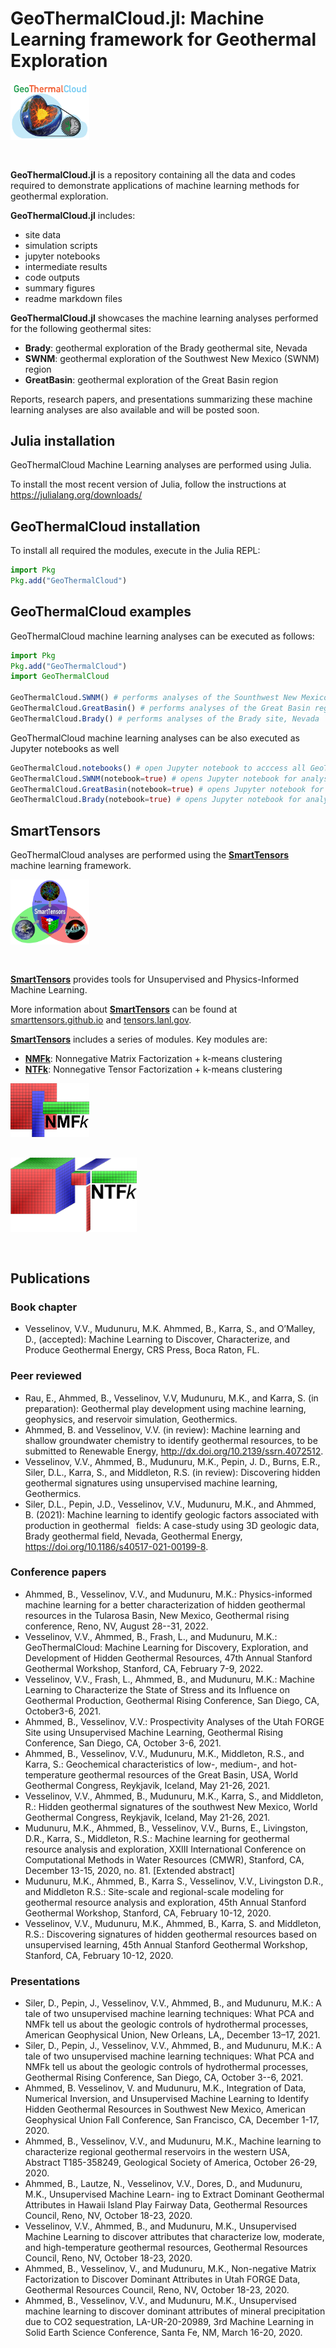 # GeoThermalCloud.jl: Machine Learning framework for Geothermal Exploration

<div style="text-align: left; padding-bottom: 30px;">
	<a href="https://github.com/SmartTensors/GeoThermalCloud.jl">
    	<img src="logos/geothermalcloud-small.png" alt="geothermalcloud" width=25%  max-width=125px;/>
	</a>
</div>

**GeoThermalCloud.jl** is a repository containing all the data and codes required to demonstrate applications of machine learning methods for geothermal exploration.

**GeoThermalCloud.jl** includes:
- site data
- simulation scripts
- jupyter notebooks
- intermediate results
- code outputs
- summary figures
- readme markdown files

**GeoThermalCloud.jl** showcases the machine learning analyses performed for the following geothermal sites:

- **Brady**: geothermal exploration of the Brady geothermal site, Nevada
- **SWNM**: geothermal exploration of the Southwest New Mexico (SWNM) region
- **GreatBasin**: geothermal exploration of the Great Basin region

Reports, research papers, and presentations summarizing these machine learning analyses are also available and will be posted soon.

## Julia installation

GeoThermalCloud Machine Learning analyses are performed using Julia.

To install the most recent version of Julia, follow the instructions at https://julialang.org/downloads/

## GeoThermalCloud installation

To install all required the modules, execute in the Julia REPL:

```julia
import Pkg
Pkg.add("GeoThermalCloud")
```
## GeoThermalCloud examples

GeoThermalCloud machine learning analyses can be executed as follows:

```julia
import Pkg
Pkg.add("GeoThermalCloud")
import GeoThermalCloud

GeoThermalCloud.SWNM() # performs analyses of the Sounthwest New Mexico region
GeoThermalCloud.GreatBasin() # performs analyses of the Great Basin region
GeoThermalCloud.Brady() # performs analyses of the Brady site, Nevada
```

GeoThermalCloud machine learning analyses can be also executed as Jupyter notebooks as well

```julia
GeoThermalCloud.notebooks() # open Jupyter notebook to acccess all GeoThermalCloud notebooks
GeoThermalCloud.SWNM(notebook=true) # opens Jupyter notebook for analyses of the Sounthwest New Mexico region
GeoThermalCloud.GreatBasin(notebook=true) # opens Jupyter notebook for analyses of the Great Basin region
GeoThermalCloud.Brady(notebook=true) # opens Jupyter notebook for analyses of the Brady site, Nevada
```
## SmartTensors

GeoThermalCloud analyses are performed using the [**SmartTensors**](https://github.com/SmartTensors) machine learning framework.

<div style="text-align: left; padding-bottom: 30px;">
	<a href="https://github.com/SmartTensors">
		<img src="logos/SmartTensorsNewSmaller.png" alt="SmartTensors" width=25%  max-width=125px;/>
	</a>
</div>

[**SmartTensors**](https://github.com/SmartTensors) provides tools for Unsupervised and Physics-Informed Machine Learning.

More information about [**SmartTensors**](https://github.com/SmartTensors) can be found at [smarttensors.github.io](https://smarttensors.github.io) and [tensors.lanl.gov](http://tensors.lanl.gov).

[**SmartTensors**](https://github.com/SmartTensors) includes a series of modules. Key modules are:

- [**NMFk**](https://github.com/SmartTensors/NMFk.jl): Nonnegative Matrix Factorization + k-means clustering
- [**NTFk**](https://github.com/SmartTensors/NTFk.jl): Nonnegative Tensor Factorization + k-means clustering

<div style="text-align: left; padding-bottom: 30px;">
	<a href="https://github.com/SmartTensors/NMFk.jl">
		<img src="logos/nmfk-logo.png" alt="nmfk" width=25%  max-width=125px;/>
	</a>
</div>

<div style="text-align: left; padding-bottom: 30px;">
	<a href="https://github.com/SmartTensors/NTFk.jl">
		<img src="logos/ntfk-logo.png" alt="ntfk" width=40%  max-width=125px;/>
	</a>
</div>

## Publications

### Book chapter

- Vesselinov, V.V., Mudunuru, M.K. Ahmmed, B., Karra, S., and O’Malley, D., (accepted): Machine Learning to Discover, Characterize, and Produce Geothermal Energy, CRS Press, Boca Raton, FL.

### Peer reviewed

- Rau, E., Ahmmed, B., Vesselinov, V.V, Mudunuru, M.K., and Karra, S. (in preparation): Geothermal play development using machine learning, geophysics, and reservoir simulation, Geothermics.
- Ahmmed, B. and Vesselinov, V.V. (in review): Machine learning and shallow groundwater chemistry to identify geothermal resources, to be submitted to Renewable Energy, http://dx.doi.org/10.2139/ssrn.4072512. 
- Vesselinov, V.V., Ahmmed, B., Mudunuru, M.K., Pepin, J. D., Burns, E.R., Siler, D.L., Karra, S., and Middleton, R.S. (in review): Discovering hidden geothermal signatures using unsupervised machine learning, Geothermics.
- Siler, D.L., Pepin, J.D., Vesselinov, V.V., Mudunuru, M.K., and Ahmmed, B. (2021): Machine learning to identify geologic factors associated with production in geothermal  fields: A case-study using 3D geologic data, Brady geothermal field, Nevada, Geothermal Energy, https://doi.org/10.1186/s40517-021-00199-8.

### Conference papers

- Ahmmed, B., Vesselinov, V.V., and Mudunuru, M.K.: Physics-informed machine learning for a better characterization of hidden geothermal resources in the Tularosa Basin, New Mexico, Geothermal rising conference, Reno, NV, August 28--31, 2022.
- Vesselinov, V.V., Ahmmed, B., Frash, L., and Mudunuru, M.K.: GeoThermalCloud: Machine Learning for Discovery, Exploration, and Development of Hidden Geothermal Resources, 47th Annual Stanford Geothermal Workshop, Stanford, CA, February 7-9, 2022. 
- Vesselinov, V.V., Frash, L., Ahmmed, B., and Mudunuru, M.K.: Machine Learning to Characterize the State of Stress and its Influence on Geothermal Production, Geothermal Rising Conference, San Diego, CA, October3-6, 2021. 
- Ahmmed, B., Vesselinov, V.V.: Prospectivity Analyses of the Utah FORGE Site using Unsupervised Machine Learning, Geothermal Rising Conference, San Diego, CA, October 3-6, 2021. 
- Ahmmed, B., Vesselinov, V.V., Mudunuru, M.K., Middleton, R.S., and Karra, S.: Geochemical characteristics of low-, medium-, and hot-temperature geothermal resources of the Great Basin, USA, World Geothermal Congress, Reykjavik, Iceland, May 21-26, 2021. 
- Vesselinov, V.V., Ahmmed, B., Mudunuru, M.K., Karra, S., and Middleton, R.: Hidden geothermal signatures of the southwest New Mexico, World Geothermal Congress, Reykjavik, Iceland, May 21-26, 2021. 
- Mudunuru, M.K., Ahmmed, B., Vesselinov, V.V., Burns, E., Livingston, D.R., Karra, S., Middleton, R.S.: Machine learning for geothermal resource analysis and exploration, XXIII International Conference on Computational Methods in Water Resources (CMWR), Stanford, CA, December 13-15, 2020, no. 81. [Extended abstract]
- Mudunuru, M.K., Ahmmed, B., Karra S., Vesselinov, V.V., Livingston D.R., and Middleton R.S.: Site-scale and regional-scale modeling for geothermal resource analysis and exploration, 45th Annual Stanford Geothermal Workshop, Stanford, CA, February 10-12, 2020. 
- Vesselinov, V.V., Mudunuru, M.K., Ahmmed, B., Karra, S. and Middleton, R.S.: Discovering signatures of hidden geothermal resources based on unsupervised learning, 45th Annual Stanford Geothermal Workshop, Stanford, CA, February 10-12, 2020. 

### Presentations

- Siler, D., Pepin, J., Vesselinov, V.V., Ahmmed, B., and Mudunuru, M.K.: A tale of two unsupervised machine learning techniques: What PCA and NMFk tell us about the geologic controls of hydrothermal processes, American Geophysical Union, New Orleans, LA,, December 13–17, 2021.
- Siler, D., Pepin, J., Vesselinov, V.V., Ahmmed, B., and Mudunuru, M.K.: A tale of two unsupervised machine learning techniques: What PCA and NMFk tell us about the geologic controls of hydrothermal processes, Geothermal Rising Conference, San Diego, CA, October 3--6, 2021.
- Ahmmed, B. Vesselinov, V. and Mudunuru, M.K., Integration of Data, Numerical Inversion,  and  Unsupervised Machine Learning to Identify Hidden Geothermal Resources in Southwest New Mexico, American Geophysical Union Fall Conference, San Francisco, CA, December 1-17, 2020.
- Ahmmed, B., Vesselinov, V.V., and Mudunuru, M.K., Machine learning to characterize regional geothermal reservoirs in the western USA, Abstract T185-358249, Geological Society of America, October 26-29, 2020.
- Ahmmed, B., Lautze, N., Vesselinov, V.V., Dores, D., and Mudunuru, M.K., Unsupervised Machine Learn- ing to Extract Dominant Geothermal Attributes in Hawaii Island Play Fairway Data, Geothermal Resources Council, Reno, NV, October 18-23, 2020.
- Vesselinov, V.V., Ahmmed, B., and Mudunuru, M.K., Unsupervised Machine Learning to discover attributes that characterize low, moderate, and high-temperature geothermal resources, Geothermal Resources Council, Reno, NV, October 18-23, 2020.
- Ahmmed, B., Vesselinov, V., and Mudunuru, M.K., Non-negative Matrix Factorization to Discover Dominant Attributes in Utah FORGE Data, Geothermal Resources Council, Reno, NV, October 18-23, 2020.
- Ahmmed, B., Vesselinov, V.V., and Mudunuru, M.K., Unsupervised machine learning to discover dominant attributes of mineral precipitation due to CO2 sequestration, LA-UR-20-20989, 3rd Machine Learning in Solid Earth Science Conference, Santa Fe, NM, March 16-20, 2020.


